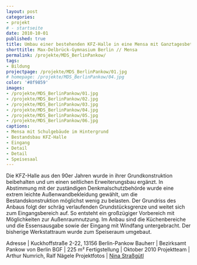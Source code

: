 ```yaml
---
layout: post
categories:
- projekt
# - startseite
date: 2010-10-01
published: true
title: Umbau einer bestehenden KFZ-Halle in eine Mensa mit Ganztagesbetrieb für die Max-Delbrück-Oberschule
shorttitle: Max-Delbrück-Gymnasium Berlin // Mensa
permalink: /projekte/MDS_BerlinPankow/
tags: 
- Bildung
projectpage: /projekte/MDS_BerlinPankow/01.jpg 
# homepage: /projekte/MDS_BerlinPankow/04.jpg
color: '#8f9859'
images:
- /projekte/MDS_BerlinPankow/01.jpg
- /projekte/MDS_BerlinPankow/02.jpg
- /projekte/MDS_BerlinPankow/03.jpg
- /projekte/MDS_BerlinPankow/04.jpg
- /projekte/MDS_BerlinPankow/05.jpg
- /projekte/MDS_BerlinPankow/06.jpg
captions:
- Mensa mit Schulgebäude im Hintergrund
- Bestandsbau KFZ-Halle
- Eingang
- Detail
- Detail
- Speisesaal
---
```

Die KFZ-Halle aus den 90er Jahren wurde in ihrer Grundkonstruktion beibehalten und um einen seitlichen Erweiterungsbau ergänzt. In Abstimmung mit der zuständigen Denkmalschutzbehörde wurde eine extrem leichte Außenwandbekleidung gewählt, um die Bestandskonstruktion möglichst wenig zu belasten. Der Grundriss des Anbaus folgt der schräg verlaufenden Grundstücksgrenze und weitet sich zum Eingangsbereich auf. So entsteht ein großzügiger Vorbereich mit Möglichkeiten zur Außenraumnutzung. Im Anbau sind die Küchen­bereiche und die Essensausgabe sowie der Eingang mit Windfang untergebracht. Der bisherige Werkstattraum wurde zum Speiseraum umgebaut.

Adresse	        |	Kuckhoffstraße 2-22, 13156 Berlin-Pankow
Bauherr	        |	Bezirksamt Pankow von Berlin
BGF		        |	225 m²
Fertigstellung	|	Oktober 2010
Projektteam	    |	Arthur Numrich, Ralf Nägele
Projektfotos	|	[Nina Straßgütl](http://www.ninastrg.de/)
